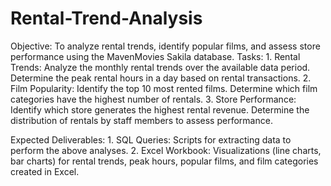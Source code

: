 # Rental-Trend-Analysis

Objective: To analyze rental trends, identify popular films, and assess store performance using the MavenMovies Sakila database.
Tasks:
          1. Rental Trends: Analyze the monthly rental trends over the available data period.
                            Determine the peak rental hours in a day based on rental transactions.
          2. Film Popularity:	Identify the top 10 most rented films.
                              Determine which film categories have the highest number of rentals.
          3. Store Performance: Identify which store generates the highest rental revenue.
                               Determine the distribution of rentals by staff members to assess performance.

Expected Deliverables:
          1. SQL Queries: Scripts for extracting data to perform the above analyses.
          2. Excel Workbook: Visualizations (line charts, bar charts) for rental trends, peak hours, popular films, and film categories created in Excel.
         
